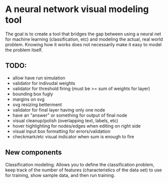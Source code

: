 # A neural network visual modeling tool

The goal is to create a tool that bridges the gap between using a neural net for machine learning (classification, etc) and modeling the actual, real world problem. Knowing how it works does not necessarily make it easy to model the problem itself.

## TODO:
* allow have run simulation
* validator for indivudal weights
* validator for threshold firing (must be >= sum of weights for layer)
* bounding box fugly
* margins on svg
* svg resizing betterment
* validator for final layer having only one node
* have an "answer" or something for output of final node
* visual cleanup/polish (overlapping text, labels, etc)
* hover highlighting for nodes/edges when editing on right side
* visual input box formatting for errors/validation
* checkmark/etc visual indicator when sum is enough to fire

## New components

Classification modeling. Allows you to define the classification problem, keep track of the number of features (characteristics of the data set) to use for training, show sample data, and then run training.
